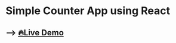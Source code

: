 # Simple Counter App using React

## --> [🔥Live Demo](https://counter-app-using-react-eight.vercel.app/)
